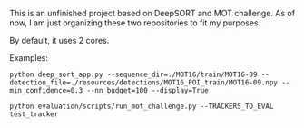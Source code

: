 This is an unfinished project based on DeepSORT and MOT challenge. As of now, I am just organizing these two repositories to fit my purposes.

By default, it uses 2 cores.

Examples:
```
python deep_sort_app.py --sequence_dir=./MOT16/train/MOT16-09 --detection_file=./resources/detections/MOT16_POI_train/MOT16-09.npy --min_confidence=0.3 --nn_budget=100 --display=True

python evaluation/scripts/run_mot_challenge.py --TRACKERS_TO_EVAL test_tracker
```